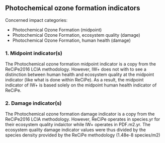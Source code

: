 ## Photochemical ozone formation indicators

Concerned impact categories:
- Photochemical Ozone Formation (midpoint)
- Photochemical Ozone Formation, ecosystem quality (damage)
- Photochemical Ozone Formation, human health (damage)

### 1. Midpoint indicator(s)
The Photochemical ozone formation midpoint indicator is a copy from the ReCiPe2016 LCIA methodology. However, IW+ does 
not with to see a distinction between human health and ecosystem quality at the midpoint indicator (like what is done
within ReCiPe). As a result, the midpoint indicator of IW+ is based solely on the midpoint human health indicator of 
ReCiPe.

### 2. Damage indicator(s)
The Photochemical ozone formation damage indicator is a copy from the ReCiPe2016 LCIA methodology. However, ReCiPe 
operates in species.yr for their ecosystem quality indaictor while IW+ operates in PDF.m2.yr. The ecosystem quality 
damage indicator values were thus divided by the species density provided by the ReCiPe methodology (1.48e-8 species/m2)